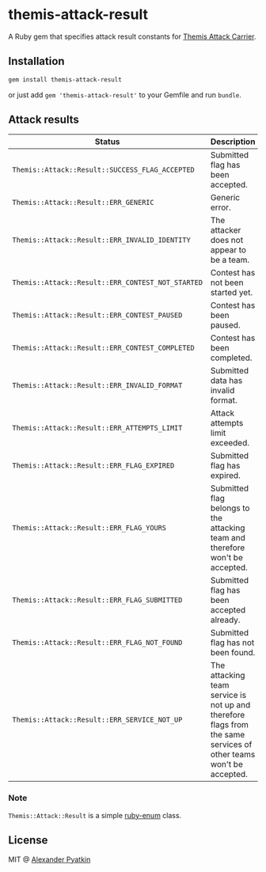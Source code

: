 # themis-attack-result
A Ruby gem that specifies attack result constants for [Themis Attack Carrier](https://github.com/aspyatkin/themis-attack-carrier-rb).

## Installation
```sh
gem install themis-attack-result
```
or just add `gem 'themis-attack-result'` to your Gemfile and run `bundle`.

## Attack results
| Status | Description |
|--------|-------------|
|`Themis::Attack::Result::SUCCESS_FLAG_ACCEPTED`|Submitted flag has been accepted.|
|`Themis::Attack::Result::ERR_GENERIC`|Generic error.|
|`Themis::Attack::Result::ERR_INVALID_IDENTITY`|The attacker does not appear to be a team.|
|`Themis::Attack::Result::ERR_CONTEST_NOT_STARTED`|Contest has not been started yet.|
|`Themis::Attack::Result::ERR_CONTEST_PAUSED`|Contest has been paused.|
|`Themis::Attack::Result::ERR_CONTEST_COMPLETED`|Contest has been completed.|
|`Themis::Attack::Result::ERR_INVALID_FORMAT`|Submitted data has invalid format.|
|`Themis::Attack::Result::ERR_ATTEMPTS_LIMIT`|Attack attempts limit exceeded.|
|`Themis::Attack::Result::ERR_FLAG_EXPIRED`|Submitted flag has expired.|
|`Themis::Attack::Result::ERR_FLAG_YOURS`|Submitted flag belongs to the attacking team and therefore won't be accepted.|
|`Themis::Attack::Result::ERR_FLAG_SUBMITTED`|Submitted flag has been accepted already.|
|`Themis::Attack::Result::ERR_FLAG_NOT_FOUND`|Submitted flag has not been found.|
|`Themis::Attack::Result::ERR_SERVICE_NOT_UP`|The attacking team service is not up and therefore flags from the same services of other teams won't be accepted.|

### Note
`Themis::Attack::Result` is a simple [ruby-enum](https://github.com/dblock/ruby-enum) class.

## License
MIT @ [Alexander Pyatkin](https://github.com/aspyatkin)
